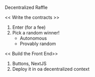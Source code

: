 Decentralized Raffle

<< Write the contracts >>
1. Enter (for a fee)
2. Pick a random winner!
    - Autonomous
    - Provably random

<< Build the Front End>>
1. Buttons, NextJS
2. Deploy it in oa decentralized context